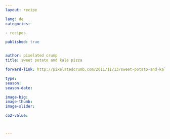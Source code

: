 ```yaml
---
layout: recipe

lang: de
categories:

- recipes

published: true


author: pixelated crump
title: sweet potato and kale pizza

forward-link: http://pixelatedcrumb.com/2011/11/13/sweet-potato-and-kale-pizza/

type: 
season: 
season-date:  

image-big: 
image-thumb: 
image-slider: 

co2-value: 



---
```

